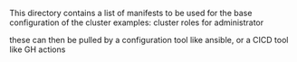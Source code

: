 This directory contains a list of manifests to be used for the base configuration of the cluster
examples: cluster roles for administrator

these can then be pulled by a configuration tool like ansible, or a CICD tool like GH actions